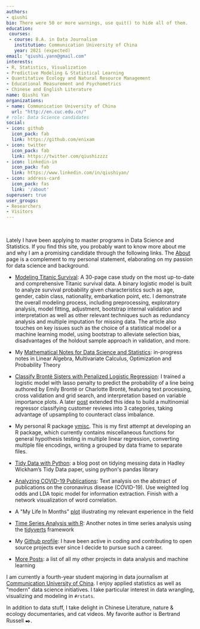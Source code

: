```yaml
---
authors:
- qiushi
bio: There were 50 or more warnings, use quit() to hide all of them. 
education:
 courses:
 - course: B.A. in Data Journalism
   institution: Communication University of China
   year: 2021 (expected)
email: "qiushi.yann@gmail.com"
interests:
- R, Statistics, Visualization
- Predictive Modeling & Statistical Learning
- Quantitative Ecology and Natural Resource Management 
- Educational Measurement and Psychometrics
- Chinese and English Literature
name: Qiushi Yan
organizations:
- name: Communication University of China
  url: "http://en.cuc.edu.cn/"
# role: Data Science candidates
social:
- icon: github
  icon_pack: fab
  link: https://github.com/enixam
- icon: twitter
  icon_pack: fab
  link: https://twitter.com/qiushizzzz
- icon: linkedin-in
  icon_pack: fab
  link: https://www.linkedin.com/in/qiushiyan/
- icon: address-card
  icon_pack: fas
  link: '/about'
superuser: true
user_groups:
- Researchers
- Visitors
---
```

<br>

Lately I have been applying to master programs in Data Science and Statistics. If you find this site, you probably want to know more about me and why I am a promising candidate through the following links. The [About](/about) page is a complement to my personal statement, elaborating on my passion for data science and background. 

- [Modeling Titanic Survival](/files/titanic-survival.pdf): A 30-page case study on the most up-to-date and comprehensive Titanic survival data. A binary logistic model is built to analyze survival probability given characteristics such as age, gender, cabin class, nationality, embarkation point, etc. I demonstrate the overall modeling process, including preprocessing, exploratory analysis,  model fitting, adjustment, bootstrap internal validation and interpretation as well as other relevant techniques such as redundancy analysis and multiple imputation for missing data. The article also touches on key issues such as the choice of a statistical model or a machine learning model, using bootstrap to alleviate selection bias, disadvantages of the holdout sample approach in validation, and more. 

- My [Mathematical Notes for Data Science and Statistics](https://enixam.github.io/math-foundations/): in-progress notes in Linear Algebra, Multivariate Calculus, Optimization and Probability Theory

- [Classify Brontë Sisters with Penalized Logistic Regression](post/text-classification-logistic/): I trained a logistic model with lasso penalty to predict the probability of a line being authored by Emily Brontë or Charlotte Brontë, featuring text processing, cross validation and grid search, and interpretation based on variable importance plots. A later [post](post/2020-05-07-analyzing-animal-crossing-reviews) extended this idea to build a multinomial regressor classifying customer reviews into 3 categories, taking advantage of upsampling to counteract class imbalance.  

- My personal R package [ymisc](https://github.com/enixam/ymisc). This is my first attempt at developing an R package, which currently contains miscellaneous functions for general hypothesis testing in multiple linear regression, converting multiple file encodings, writing a grouped by data frame to separate files. 

- [Tidy Data with Python](post/python-tidy-data/): a blog post on tidying messing data in Hadley Wickham’s Tidy Data paper, using python's pandas library

- [Analyzing COVID-19 Publications](/post/analyzing-covid-19-publications/):  Text analysis on the abstract of publications on the coronavirus disease (COVID-19). Use weighted log odds and LDA topic model for information extraction. Finish with a network visualization of word correlation.  

- A "My Life In Months" [plot](/img/life_in_months.png) illustrating my relevant experience in the field

- [Time Series Analysis with R](https://enixam.github.io/fpp/): Another notes in time series analysis using the [tidyverts](https://tidyverts.org/) framework 


- My [Github profile](https://github.com/enixam): I have been active in coding and contributing to open source projects ever since I decide to pursue such a career.  

- [More Posts](/post): a list of all my other projects in data analysis and machine learning

I am currently a fourth-year student majoring in data journalism at [Communication University of China](http://en.cuc.edu.cn/). I enjoy applied statistics as well as "modern" data science initiatives. I take particular interest in data wrangling, visualizing and modeling in `#rstats`.

In addition to data stuff, I take delight in Chinese Literature, nature & ecology documentaries, and cat videos. My favorite author is Bertrand Russell :black_nib:.  

